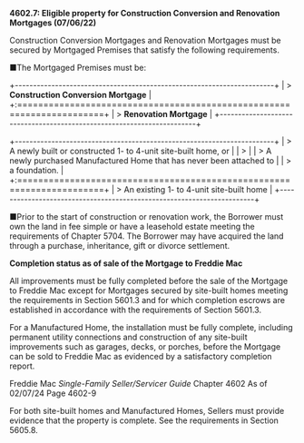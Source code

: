 **4602.7: Eligible property for Construction Conversion and Renovation
Mortgages (07/06/22)**

Construction Conversion Mortgages and Renovation Mortgages must be
secured by Mortgaged Premises that satisfy the following requirements.

■The Mortgaged Premises must be:

+-----------------------------------------------------------------------+
| > **Construction Conversion Mortgage**                                |
+:======================================================================+
| > **Renovation Mortgage**                                             |
+-----------------------------------------------------------------------+

+-----------------------------------------------------------------------+
| > A newly built or constructed 1- to 4-unit site-built home, or       |
| >                                                                     |
| > A newly purchased Manufactured Home that has never been attached to |
| > a foundation.                                                       |
+:======================================================================+
| > An existing 1- to 4-unit site-built home                            |
+-----------------------------------------------------------------------+

■Prior to the start of construction or renovation work, the Borrower
must own the land in fee simple or have a leasehold estate meeting the
requirements of Chapter 5704. The Borrower may have acquired the land
through a purchase, inheritance, gift or divorce settlement.

**Completion status as of sale of the Mortgage to Freddie Mac**

All improvements must be fully completed before the sale of the Mortgage
to Freddie Mac except for Mortgages secured by site-built homes meeting
the requirements in Section 5601.3 and for which completion escrows are
established in accordance with the requirements of Section 5601.3.

For a Manufactured Home, the installation must be fully complete,
including permanent utility connections and construction of any
site-built improvements such as garages, decks, or porches, before the
Mortgage can be sold to Freddie Mac as evidenced by a satisfactory
completion report.

Freddie Mac *Single-Family Seller/Servicer Guide* Chapter 4602 As of
02/07/24 Page 4602-9

For both site-built homes and Manufactured Homes, Sellers must provide
evidence that the property is complete. See the requirements in Section
5605.8.
